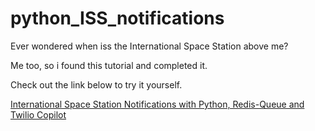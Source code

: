 # python_ISS_notifications

Ever wondered when iss the International Space Station above me?

Me too, so i found this tutorial and completed it.

Check out the link below to try it yourself.

[International Space Station Notifications with Python, Redis-Queue and Twilio Copilot](https://www.twilio.com/blog/2015/11/international-space-station-notifications-with-python-redis-queue-and-twilio-copilot.html)


